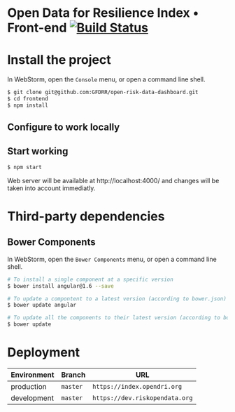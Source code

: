# Open Data for Resilience Index • Front-end [![Build Status](https://travis-ci.com/GFDRR/open-risk-data-dashboard.svg?branch=master)](https://travis-ci.com/GFDRR/open-risk-data-dashboard)


# Install the project

In WebStorm, open the `Console` menu, or open a command line shell.

```bash
$ git clone git@github.com:GFDRR/open-risk-data-dashboard.git
$ cd frontend
$ npm install
```

## Configure to work locally

## Start working

```bash
$ npm start
```

Web server will be available at http://localhost:4000/ and changes will be taken into account immediatly.

# Third-party dependencies

## Bower Components

In WebStorm, open the `Bower Components` menu, or open a command line shell.

```bash
# To install a single component at a specific version
$ bower install angular@1.6 --save

# To update a compontent to a latest version (according to bower.json)
$ bower update angular

# To update all the components to their latest version (according to bower.json)
$ bower update
```

# Deployment

| Environment       | Branch    | URL
| ---               | ---       | ---
| production        | `master`  | `https://index.opendri.org`
| development       | `master`  | `https://dev.riskopendata.org`
